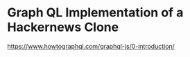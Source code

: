 # Graph QL Implementation of a Hackernews Clone

https://www.howtographql.com/graphql-js/0-introduction/

